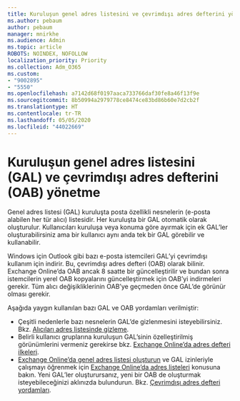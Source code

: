 ```yaml
---
title: Kuruluşun genel adres listesini ve çevrimdışı adres defterini yönetme
ms.author: pebaum
author: pebaum
manager: mnirkhe
ms.audience: Admin
ms.topic: article
ROBOTS: NOINDEX, NOFOLLOW
localization_priority: Priority
ms.collection: Adm_O365
ms.custom:
- "9002895"
- "5550"
ms.openlocfilehash: a7142d68f0197aaca733766daf30fe8a46f13f9e
ms.sourcegitcommit: 8b50994a2979778ce8474ce83bd86b60e7d2cb2f
ms.translationtype: HT
ms.contentlocale: tr-TR
ms.lasthandoff: 05/05/2020
ms.locfileid: "44022669"
---
```

# <a name="managing-organization-global-address-list-gal-and-offline-address-book-oab"></a>Kuruluşun genel adres listesini (GAL) ve çevrimdışı adres defterini (OAB) yönetme

Genel adres listesi (GAL) kuruluşta posta özellikli nesnelerin (e-posta alabilen her tür alıcı) listesidir. Her kuruluşta bir GAL otomatik olarak oluşturulur. Kullanıcıları kuruluşa veya konuma göre ayırmak için ek GAL’ler oluşturabilirsiniz ama bir kullanıcı aynı anda tek bir GAL görebilir ve kullanabilir.

Windows için Outlook gibi bazı e-posta istemcileri GAL’yi çevrimdışı kullanım için indirir. Bu, çevrimdışı adres defteri (OAB) olarak bilinir. Exchange Online’da OAB ancak 8 saatte bir güncelleştirilir ve bundan sonra istemcilerin yerel OAB kopyalarını güncelleştirmek için OAB’yi indirmeleri gerekir. Tüm alıcı değişikliklerinin OAB’ye geçmeden önce GAL’de görünür olması gerekir.

Aşağıda yaygın kullanılan bazı GAL ve OAB yordamları verilmiştir:

- Çeşitli nedenlerle bazı nesnelerin GAL’de gizlenmesini isteyebilirsiniz. Bkz. [Alıcıları adres listesinde gizleme](https://docs.microsoft.com/exchange/address-books/address-lists/manage-address-lists#hide-recipients-from-address-lists).
- Belirli kullanıcı gruplarına kuruluşun GAL’sinin özelleştirilmiş görünümlerini vermeniz gerekirse bkz. [Exchange Online’da adres defteri ilkeleri](https://docs.microsoft.com/exchange/address-books/address-book-policies/address-book-policies).
- [Exchange Online’da genel adres listesi oluşturun](https://docs.microsoft.com/exchange/address-books/address-lists/create-global-address-list) ve GAL izinleriyle çalışmayı öğrenmek için [Exchange Online’da adres listeleri](https://docs.microsoft.com/exchange/address-books/address-lists/address-lists) konusuna bakın. Yeni GAL’ler oluşturursanız, yeni bir OAB de oluşturmak isteyebileceğinizi aklınızda bulundurun. Bkz. [Çevrimdışı adres defteri yordamları](https://docs.microsoft.com/exchange/address-books/offline-address-books/offline-address-book-procedures).
